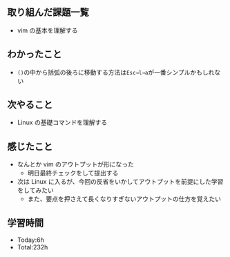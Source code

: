 ## 取り組んだ課題一覧
- vim の基本を理解する
## わかったこと
- `()`の中から括弧の後ろに移動する方法は`Esc→l→a`が一番シンプルかもしれない
## 次やること
- Linux の基礎コマンドを理解する
## 感じたこと
- なんとか vim のアウトプットが形になった
  - 明日最終チェックをして提出する
- 次は Linux に入るが、今回の反省をいかしてアウトプットを前提にした学習をしてみたい
  - また、要点を押さえて長くなりすぎないアウトプットの仕方を覚えたい
## 学習時間
- Today:6h
- Total:232h
